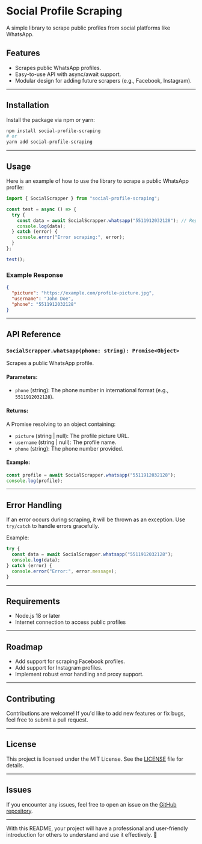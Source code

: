 # Social Profile Scraping

A simple library to scrape public profiles from social platforms like WhatsApp.

## Features

- Scrapes public WhatsApp profiles.
- Easy-to-use API with async/await support.
- Modular design for adding future scrapers (e.g., Facebook, Instagram).

---

## Installation

Install the package via npm or yarn:

```bash
npm install social-profile-scraping
# or
yarn add social-profile-scraping
```

---

## Usage

Here is an example of how to use the library to scrape a public WhatsApp profile:

```javascript
import { SocialScrapper } from "social-profile-scraping";

const test = async () => {
  try {
    const data = await SocialScrapper.whatsapp("5511912032128"); // Replace with a valid phone number
    console.log(data);
  } catch (error) {
    console.error("Error scraping:", error);
  }
};

test();
```

### Example Response

```json
{
  "picture": "https://example.com/profile-picture.jpg",
  "username": "John Doe",
  "phone": "5511912032128"
}
```

---

## API Reference

### `SocialScrapper.whatsapp(phone: string): Promise<Object>`

Scrapes a public WhatsApp profile.

#### Parameters:
- `phone` (string): The phone number in international format (e.g., `5511912032128`).

#### Returns:
A Promise resolving to an object containing:
- `picture` (string | null): The profile picture URL.
- `username` (string | null): The profile name.
- `phone` (string): The phone number provided.

#### Example:
```javascript
const profile = await SocialScrapper.whatsapp("5511912032128");
console.log(profile);
```

---

## Error Handling

If an error occurs during scraping, it will be thrown as an exception. Use `try/catch` to handle errors gracefully.

Example:
```javascript
try {
  const data = await SocialScrapper.whatsapp("5511912032128");
  console.log(data);
} catch (error) {
  console.error("Error:", error.message);
}
```

---

## Requirements

- Node.js 18 or later
- Internet connection to access public profiles

---

## Roadmap

- Add support for scraping Facebook profiles.
- Add support for Instagram profiles.
- Implement robust error handling and proxy support.

---

## Contributing

Contributions are welcome! If you'd like to add new features or fix bugs, feel free to submit a pull request.

---

## License

This project is licensed under the MIT License. See the [LICENSE](./LICENSE) file for details.

---

## Issues

If you encounter any issues, feel free to open an issue on the [GitHub repository](https://github.com/lunosat/social-profile-scraping/issues).

---

With this README, your project will have a professional and user-friendly introduction for others to understand and use it effectively. 🚀